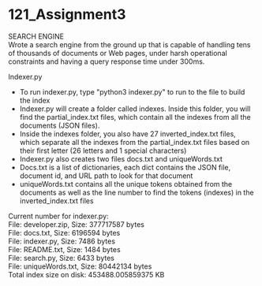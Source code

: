 # 121_Assignment3
SEARCH ENGINE  
Wrote a search engine from the ground up that is capable of handling tens of thousands of documents or Web pages, under harsh operational constraints and having a query response time under 300ms.  

Indexer.py  
 - To run indexer.py, type "python3 indexer.py" to run to the file to build the index  
 - Indexer.py will create a folder called indexes. Inside this folder, you will find the partial_index.txt files, which contain all the indexes from all the documents (JSON files).  
 - Inside the indexes folder, you also have 27 inverted_index.txt files, which separate all the indexes from the partial_index.txt files based on their first letter (26 letters and 1 special characters)  
 - Indexer.py also creates two files docs.txt and uniqueWords.txt  
 - Docs.txt is a list of dictionaries, each dict contains the JSON file, document id, and URL path to look for that document  
 - uniqueWords.txt contains all the unique tokens obtained from the documents as well as the line number to find the tokens (indexes) in the inverted_index.txt files  
  
  
Current number for indexer.py:  
File: developer.zip, Size: 377717587 bytes  
File: docs.txt, Size: 6196594 bytes  
File: indexer.py, Size: 7486 bytes  
File: README.txt, Size: 1484 bytes  
File: search.py, Size: 6433 bytes  
File: uniqueWords.txt, Size: 80442134 bytes  
Total index size on disk: 453488.005859375 KB  
